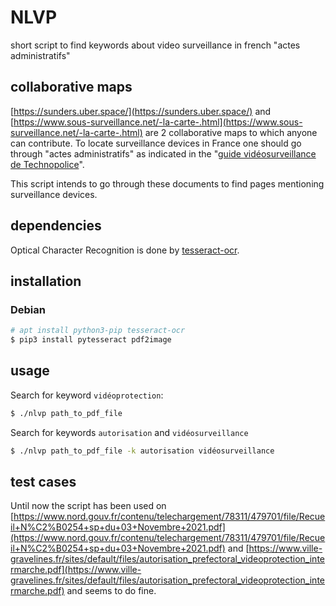 # NLVP
short script to find keywords about video surveillance in french "actes administratifs"


## collaborative maps

[https://sunders.uber.space/](https://sunders.uber.space/) and
[https://www.sous-surveillance.net/-la-carte-.html](https://www.sous-surveillance.net/-la-carte-.html) are 2
collaborative maps to which anyone can contribute. To locate surveillance devices in France one should go through
"actes administratifs" as indicated in the "[guide vidéosurveillance de Technopolice](https://technopolice.fr/guide-videosurveillance.pdf)".

This script intends to go through these documents to find pages mentioning surveillance devices.


## dependencies

Optical Character Recognition is done by [tesseract-ocr](https://tesseract-ocr.github.io/).


## installation


### Debian

```bash
# apt install python3-pip tesseract-ocr
$ pip3 install pytesseract pdf2image
```


## usage

Search for keyword `vidéoprotection`:
```bash
$ ./nlvp path_to_pdf_file
```

Search for keywords `autorisation` and `vidéosurveillance`
```bash
$ ./nlvp path_to_pdf_file -k autorisation vidéosurveillance
```

## test cases

Until now the script has been used on
[https://www.nord.gouv.fr/contenu/telechargement/78311/479701/file/Recueil+N%C2%B0254+sp+du+03+Novembre+2021.pdf](https://www.nord.gouv.fr/contenu/telechargement/78311/479701/file/Recueil+N%C2%B0254+sp+du+03+Novembre+2021.pdf)
and [https://www.ville-gravelines.fr/sites/default/files/autorisation_prefectoral_videoprotection_intermarche.pdf](https://www.ville-gravelines.fr/sites/default/files/autorisation_prefectoral_videoprotection_intermarche.pdf)
and seems to do fine.
